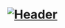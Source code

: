 # [![Header](https://raw.githubusercontent.com/PurryFury/PurryFury/Untitled.png "Header")](http://egor.co.za/)
<!--
**PurryFury/PurryFury** is a ✨ _special_ ✨ repository because its `README.md` (this file) appears on your GitHub profile.


<img src="https://raw.githubusercontent.com/PurryFury/PurryFury/master/hackerman.gif" width="30px">
<img src="https://raw.githubusercontent.com/PurryFury/PurryFury/master/tenor.gif" width="30px">

### Hi there 👋

Here are some ideas to get you started:

- 🔭 I’m currently working on ...
- 🌱 I’m currently learning ...
- 👯 I’m looking to collaborate on ...
- 🤔 I’m looking for help with ...
- 💬 Ask me about ...
- 📫 How to reach me: ...
- 😄 Pronouns: ...
- ⚡ Fun fact: ...
-->
